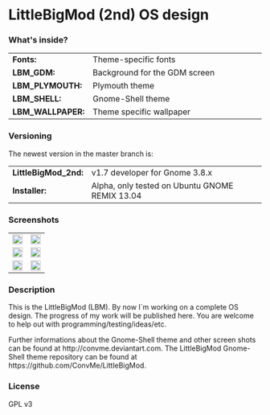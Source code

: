 LittleBigMod (2nd) OS design
============================

<h3>What's inside?</h3>
<table width="100%">
  <tr>
    <td width="20%"><b>Fonts:</b></td>
    <td>Theme-specific fonts</td>
  </tr>
  <tr>
    <td><b>LBM_GDM:</b></td>
    <td>Background for the GDM screen</td>
  </tr>
  <tr>
    <td><b>LBM_PLYMOUTH:</b></td>
    <td>Plymouth theme</td>
  </tr>
    <tr>
    <td><b>LBM_SHELL:</b></td>
    <td>Gnome-Shell theme</td>
  </tr>
    <tr>
    <td><b>LBM_WALLPAPER:</b></td>
    <td>Theme specific wallpaper</td>
  </tr>
</table>
<h3>Versioning</h3>
<p>The newest version in the master branch is:</p>
<table width="100%">
  <tr>
    <td><b>LittleBigMod_2nd:</b></td>
    <td>v1.7 developer for Gnome 3.8.x</td>
  </tr>
  <tr>
    <td><b>Installer:</b></td>
    <td>Alpha, only tested on Ubuntu GNOME REMIX 13.04</td>
  </tr>
</table>
<h3>Screenshots</h3>
<p>
<table width="100%">
  <tr>
    <td width="50%"><a href="http://250kb.de/u/130520/j/05FfjOtU0Tuj.jpg"><img src="http://250kb.de/u/130520/j/05FfjOtU0Tuj.jpg" width="100%" /></a></td>
    <td><a href="http://250kb.de/u/130520/j/4baKp5I598Tc.jpg"><img src="http://250kb.de/u/130520/j/4baKp5I598Tc.jpg" width="100%" /></a></td>
  </tr>
  <tr>
    <td><a href="http://250kb.de/u/130520/p/xLqFRQP61KO6.png"><img src="http://250kb.de/u/130520/p/xLqFRQP61KO6.png" width="100%" /></a></td>
    <td><a href="http://250kb.de/u/130520/p/GCr696EIrg4u.png"><img src="http://250kb.de/u/130520/p/GCr696EIrg4u.png" width="100%" /></a></td>
  </tr>
  <tr>
    <td><a href="http://250kb.de/u/130520/p/peRwVXLRDZpR.png"><img src="http://250kb.de/u/130520/p/peRwVXLRDZpR.png" width="100%" /></a></td>
    <td><a href="http://250kb.de/u/130520/p/RRfirrU2aDDg.png"><img src="http://250kb.de/u/130520/p/RRfirrU2aDDg.png" width="100%" /></a></td>
  </tr>
</table>
</p>
<h3>Description</h3>
<p>This is the LittleBigMod (LBM). By now I`m working on a complete OS design. The progress of my work will be published here. You are welcome to help out with programming/testing/ideas/etc. </p>
<p>Further informations about the Gnome-Shell theme and other screen shots can be found at http://convme.deviantart.com. The LittleBigMod Gnome-Shell theme repository can be found at https://github.com/ConvMe/LittleBigMod.</p>
<h3>License</h3>
<p>GPL v3</p>
